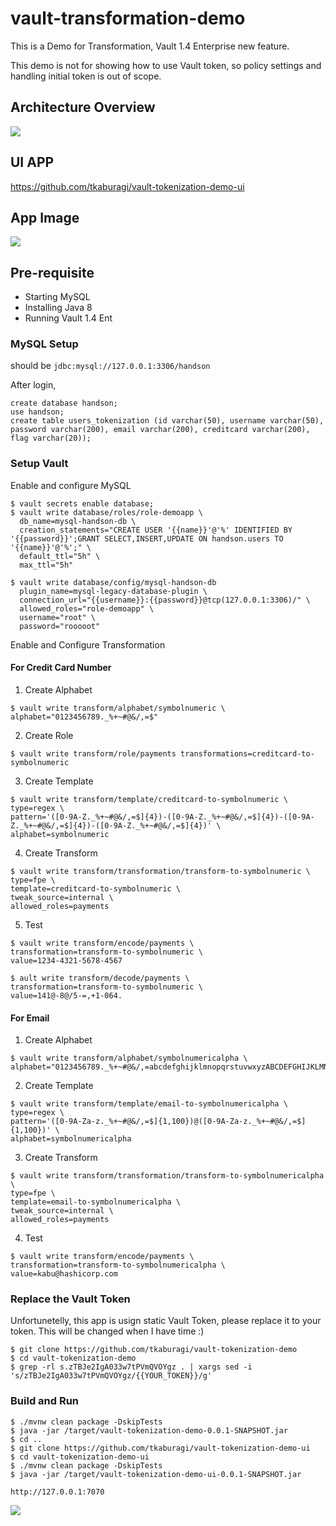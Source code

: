 # vault-transformation-demo

This is a Demo for Transformation,  Vault 1.4 Enterprise new feature.

This demo is not for showing how to use Vault token, so policy settings and handling initial token is out of scope.

## Architecture Overview
<kbd>
  <img src="https://raw.githubusercontent.com/tkaburagi/vault-tokenization-demo/master/pic.png">
</kbd>

## UI APP

https://github.com/tkaburagi/vault-tokenization-demo-ui

## App Image
<kbd>
  <img src="https://raw.githubusercontent.com/tkaburagi/vault-tokenization-demo/master/pic2.png">
</kbd>

## Pre-requisite

* Starting MySQL
* Installing Java 8
* Running Vault 1.4 Ent

### MySQL Setup

should be `jdbc:mysql://127.0.0.1:3306/handson`

After login,

```
create database handson;
use handson;
create table users_tokenization (id varchar(50), username varchar(50), password varchar(200), email varchar(200), creditcard varchar(200), flag varchar(20));
```

### Setup Vault

Enable and configure MySQL

```
$ vault secrets enable database;
$ vault write database/roles/role-demoapp \
  db_name=mysql-handson-db \
  creation_statements="CREATE USER '{{name}}'@'%' IDENTIFIED BY '{{password}}';GRANT SELECT,INSERT,UPDATE ON handson.users TO '{{name}}'@'%';" \
  default_ttl="5h" \
  max_ttl="5h"

$ vault write database/config/mysql-handson-db 
  plugin_name=mysql-legacy-database-plugin \
  connection_url="{{username}}:{{password}}@tcp(127.0.0.1:3306)/" \
  allowed_roles="role-demoapp" \
  username="root" \
  password="rooooot"
```

Enable and Configure Transformation

#### For Credit Card Number

1. Create Alphabet
```
$ vault write transform/alphabet/symbolnumeric \
alphabet="0123456789._%+~#@&/,=$"
```

2. Create Role
```
$ vault write transform/role/payments transformations=creditcard-to-symbolnumeric
```

3. Create Template
```
$ vault write transform/template/creditcard-to-symbolnumeric \
type=regex \
pattern='([0-9A-Z._%+~#@&/,=$]{4})-([0-9A-Z._%+~#@&/,=$]{4})-([0-9A-Z._%+~#@&/,=$]{4})-([0-9A-Z._%+~#@&/,=$]{4})' \
alphabet=symbolnumeric
```

4. Create Transform
```
$ vault write transform/transformation/transform-to-symbolnumeric \
type=fpe \
template=creditcard-to-symbolnumeric \
tweak_source=internal \
allowed_roles=payments
```

5. Test
```
$ vault write transform/encode/payments \
transformation=transform-to-symbolnumeric \
value=1234-4321-5678-4567

$ ault write transform/decode/payments \
transformation=transform-to-symbolnumeric \
value=141@-8@/5-=,+1-064.
```

#### For Email

1. Create Alphabet
```
$ vault write transform/alphabet/symbolnumericalpha \
alphabet="0123456789._%+~#@&/,=abcdefghijklmnopqrstuvwxyzABCDEFGHIJKLMNOPQRSTUVWXYZ"
```

2. Create Template
```
$ vault write transform/template/email-to-symbolnumericalpha \
type=regex \
pattern='([0-9A-Za-z._%+~#@&/,=$]{1,100})@([0-9A-Za-z._%+~#@&/,=$]{1,100})' \
alphabet=symbolnumericalpha
```

3. Create Transform
```
$ vault write transform/transformation/transform-to-symbolnumericalpha \
type=fpe \
template=email-to-symbolnumericalpha \
tweak_source=internal \
allowed_roles=payments
```

4. Test
```
$ vault write transform/encode/payments \
transformation=transform-to-symbolnumericalpha \
value=kabu@hashicorp.com
```

### Replace the Vault Token

Unfortunetelly, this app is usign static Vault Token, please replace it to your token. This will be changed when I have time :)

```
$ git clone https://github.com/tkaburagi/vault-tokenization-demo
$ cd vault-tokenization-demo
$ grep -rl s.zTBJe2IgA033w7tPVmQVOYgz . | xargs sed -i 's/zTBJe2IgA033w7tPVmQVOYgz/{{YOUR_TOKEN}}/g'
```

### Build and Run

```
$ ./mvnw clean package -DskipTests
$ java -jar /target/vault-tokenization-demo-0.0.1-SNAPSHOT.jar
$ cd ..
$ git clone https://github.com/tkaburagi/vault-tokenization-demo-ui
$ cd vault-tokenization-demo-ui 
$ ./mvnw clean package -DskipTests
$ java -jar /target/vault-tokenization-demo-ui-0.0.1-SNAPSHOT.jar
```

`http://127.0.0.1:7070`

<kbd>
  <img src="https://raw.githubusercontent.com/tkaburagi/vault-tokenization-demo/master/pic2.png">
</kbd>
